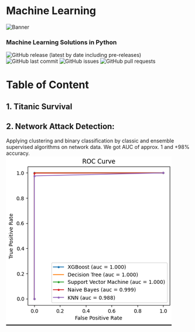 # Machine Learning


<!-- Add banner here -->
![Banner](https://miro.medium.com/max/1400/1*c_fiB-YgbnMl6nntYGBMHQ.jpeg)


<!-- Add buttons here -->
###  Machine Learning Solutions in Python

![GitHub release (latest by date including pre-releases)](https://img.shields.io/github/v/release/navendu-pottekkat/awesome-readme?include_prereleases)
![GitHub last commit](https://img.shields.io/github/last-commit/navendu-pottekkat/awesome-readme)
![GitHub issues](https://img.shields.io/github/issues-raw/navendu-pottekkat/awesome-readme)
![GitHub pull requests](https://img.shields.io/github/issues-pr/navendu-pottekkat/awesome-readme)

# Table of Content

## 1. Titanic Survival

## 2. Network Attack Detection:

Applying clustering and binary classification by classic and ensemble supervised algorithms on network data.
We got AUC of approx. 1 and +98% accuracy.
![alt text](https://github.com/khadija267/Machine-Learning/blob/main/images/2.png?raw=true)








